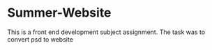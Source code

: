 # Summer-Website
This is a front end development subject assignment. The task was to convert psd to website 
